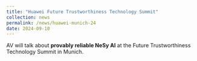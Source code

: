 ```yaml
---
title: "Huawei Future Trustworthiness Technology Summit"
collection: news
permalink: /news/huawei-munich-24
date: 2024-09-10
---
```

AV will talk about <b>provably reliable NeSy AI</b> at the Future Trustworthiness Technology Summit in Munich.